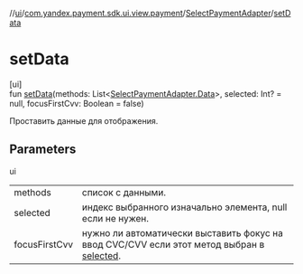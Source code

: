 //[ui](../../../index.md)/[com.yandex.payment.sdk.ui.view.payment](../index.md)/[SelectPaymentAdapter](index.md)/[setData](set-data.md)

# setData

[ui]\
fun [setData](set-data.md)(methods: List<[SelectPaymentAdapter.Data](-data/index.md)>, selected: Int? = null, focusFirstCvv: Boolean = false)

Проставить данные для отображения.

## Parameters

ui

| | |
|---|---|
| methods | список с данными. |
| selected | индекс выбранного изначально элемента, null если не нужен. |
| focusFirstCvv | нужно ли автоматически выставить фокус на ввод CVC/CVV если этот метод выбран в [selected](set-data.md). |
